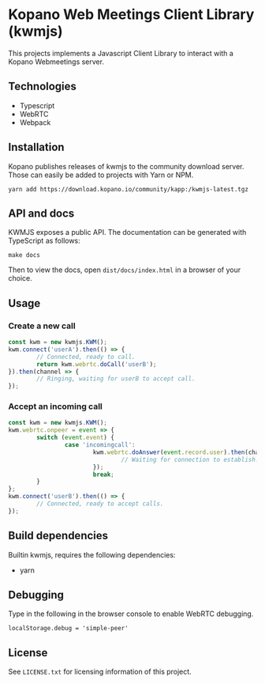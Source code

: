 # Kopano Web Meetings Client Library (kwmjs)

This projects implements a Javascript Client Library to interact with a Kopano
Webmeetings server.

## Technologies

- Typescript
- WebRTC
- Webpack

## Installation

Kopano publishes releases of kwmjs to the community download server. Those can
easily be added to projects with Yarn or NPM.

```
yarn add https://download.kopano.io/community/kapp:/kwmjs-latest.tgz
```

## API and docs

KWMJS exposes a public API. The documentation can be generated with TypeScript
as follows:

```
make docs
```

Then to view the docs, open `dist/docs/index.html` in a browser of your choice.

## Usage

### Create a new call

```javascript
const kwm = new kwmjs.KWM();
kwm.connect('userA').then(() => {
        // Connected, ready to call.
        return kwm.webrtc.doCall('userB');
}).then(channel => {
        // Ringing, waiting for userB to accept call.
});
```

### Accept an incoming call

```javascript
const kwm = new kwmjs.KWM();
kwm.webrtc.onpeer = event => {
        switch (event.event) {
                case 'incomingcall':
                        kwm.webrtc.doAnswer(event.record.user).then(channel => {
                                // Waiting for connection to establish.
                        });
                        break;
        }
};
kwm.connect('userB').then(() => {
        // Connected, ready to accept calls.
});
```

## Build dependencies

Builtin kwmjs, requires the following dependencies:

* yarn

## Debugging

Type in the following in the browser console to enable WebRTC debugging.

```
localStorage.debug = 'simple-peer'
```

## License

See `LICENSE.txt` for licensing information of this project.
